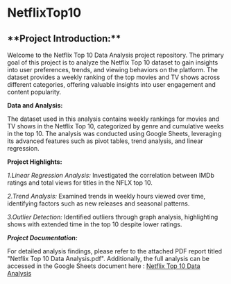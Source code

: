 # NetflixTop10

<h2>**Project Introduction:**</h2>

Welcome to the Netflix Top 10 Data Analysis project repository. The primary goal of this project is to analyze the Netflix Top 10 dataset to gain insights into user preferences, trends, and viewing behaviors on the platform. The dataset provides a weekly ranking of the top movies and TV shows across different categories, offering valuable insights into user engagement and content popularity.

**Data and Analysis:**

The dataset used in this analysis contains weekly rankings for movies and TV shows in the Netflix Top 10, categorized by genre and cumulative weeks in the top 10. The analysis was conducted using Google Sheets, leveraging its advanced features such as pivot tables, trend analysis, and linear regression.

**Project Highlights:**

_1.Linear Regression Analysis:_ Investigated the correlation between IMDb ratings and total views for titles in the NFLX top 10.

_2.Trend Analysis:_ Examined trends in weekly hours viewed over time, identifying factors such as new releases and seasonal patterns.

_3.Outlier Detection:_ Identified outliers through graph analysis, highlighting shows with extended time in the top 10 despite lower ratings.

_**Project Documentation:**_

For detailed analysis findings, please refer to the attached PDF report titled "Netflix Top 10 Data Analysis.pdf". Additionally, the full analysis can be accessed in the Google Sheets document here : [Netflix Top 10 Data Analysis](https://docs.google.com/spreadsheets/d/1N73_VcEyjIql6lJz_CIePIQGxG9Ls-ep/edit#gid=1245800100)


